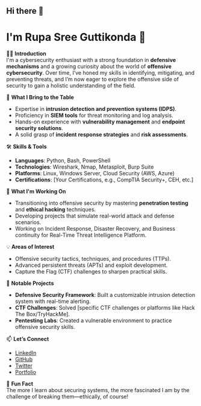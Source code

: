 ## Hi there 👋

# I'm Rupa Sree Guttikonda 👋  

👨‍💻 **Introduction**  
I'm a cybersecurity enthusiast with a strong foundation in **defensive mechanisms** and a growing curiosity about the world of **offensive cybersecurity**. Over time, I’ve honed my skills in identifying, mitigating, and preventing threats, and I’m now eager to explore the offensive side of security to gain a holistic understanding of the field.  

🔐 **What I Bring to the Table**  
- Expertise in **intrusion detection and prevention systems (IDPS)**.  
- Proficiency in **SIEM tools** for threat monitoring and log analysis.  
- Hands-on experience with **vulnerability management** and **endpoint security solutions**.  
- A solid grasp of **incident response strategies** and **risk assessments**.  

🛠️ **Skills & Tools**  
- **Languages**: Python, Bash, PowerShell  
- **Technologies**: Wireshark, Nmap, Metasploit, Burp Suite  
- **Platforms**: Linux, Windows Server, Cloud Security (AWS, Azure)  
- **Certifications**: [Your Certifications, e.g., CompTIA Security+, CEH, etc.]  

🚀 **What I'm Working On**  
- Transitioning into offensive security by mastering **penetration testing** and **ethical hacking** techniques.  
- Developing projects that simulate real-world attack and defense scenarios.  
- Working on Incident Response, Disaster Recovery, and Business continuity for Real-Time Threat Intelligence Platform.

💡 **Areas of Interest**  
- Offensive security tactics, techniques, and procedures (TTPs).  
- Advanced persistent threats (APTs) and exploit development.  
- Capture the Flag (CTF) challenges to sharpen practical skills.  

🔭 **Notable Projects**  
- **Defensive Security Framework**: Built a customizable intrusion detection system with real-time alerting.  
- **CTF Challenges**: Solved [specific CTF challenges or platforms like Hack The Box/TryHackMe].  
- **Pentesting Labs**: Created a vulnerable environment to practice offensive security skills.  

📫 **Let’s Connect**  
- [LinkedIn](https://www.linkedin.com/in/rupa-sree-guttikonda-a24722199/)  
- [GitHub](https://github.com/rupasree-guttikonda)  
- [Twitter](https://x.com/GuttikondaRupa)
- [Portfolio](file:///C:/Users/Rupasree/Downloads/rupasree.guttikonda_portfolio/index.html)

🌟 **Fun Fact**  
The more I learn about securing systems, the more fascinated I am by the challenge of breaking them—ethically, of course!  
